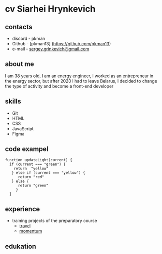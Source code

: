 # cv Siarhei Hrynkevich

## contacts 

* discord - pkman
* Github - [pkman13] (https://github.com/pkman13)
* e-mail - sergey.grinkevich@gmail.com

## about me 

I am 38 years old, I am an energy engineer, I worked as an entrepreneur in the energy sector, but after 2020 I had to leave Belarus, I decided to change the type of activity and become a front-end developer

## skills

* Git
* HTML
* CSS
* JavaScript
* Figma

## code exampel

```
function updateLight(current) {
  if (current === "green") {
    return  "yellow"
   } else if (current === "yellow") {
      return "red"
   } else {
      return "green"
     }
  }
```

  ## experience

  * training projects of the preparatory course
      * [travel](https://rolling-scopes-school.github.io/pkman13-JSFEPRESCHOOL2022Q2/travel/)
      * [momentum](https://rolling-scopes-school.github.io/pkman13-JSFEPRESCHOOL2022Q2/momentum/)
## edukation





